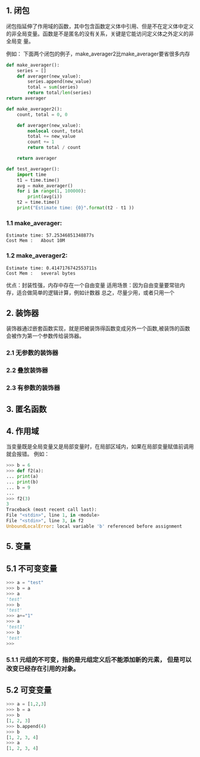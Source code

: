 ## 1. 闭包
闭包指延伸了作用域的函数，其中包含函数定义体中引用、但是不在定义体中定义
的非全局变量。函数是不是匿名的没有关系，关键是它能访问定义体之外定义的非全局变
量。

例如： 下面两个闭包的例子，make_averager2比make_averager要省很多内存
```py
def make_averager():
    series = []
    def averager(new_value):
        series.append(new_value)
        total = sum(series)
        return total/len(series)
return averager

def make_averager2():
    count, total = 0, 0

    def averager(new_value):
        nonlocal count, total
        total += new_value
        count += 1
        return total / count

    return averager

def test_averager():
    import time
    t1 = time.time()
    avg = make_averager()
    for i in range(1, 100000):
        print(avg(i))
    t2 = time.time()
    print("Estimate time: {0}".format(t2 - t1 ))
```

### 1.1 make_averager:
    Estimate time: 57.25346851348877s
    Cost Mem :   About 10M 
### 1.2 make_averager2:
    Estimate time: 0.4147176742553711s
    Cost Mem :   several bytes

优点：封装性强，内存中存在一个自由变量
适用场景：因为自由变量要常驻内存，适合做简单的逻辑计算，例如计数器
总之，尽量少用，或者只用一个

## 2. 装饰器
装饰器通过嵌套函数实现，就是把被装饰得函数变成另外一个函数,被装饰的函数会被作为第一个参数传给装饰器。
### 2.1 无参数的装饰器
### 2.2 叠放装饰器
### 2.3 有参数的装饰器

## 3. 匿名函数

## 4. 作用域
当变量既是全局变量又是局部变量时，在局部区域内，如果在局部变量赋值前调用就会报错。
例如：
```py
>>> b = 6
>>> def f2(a):
... print(a)
... print(b)
... b = 9
...
>>> f2(3)
3
Traceback (most recent call last):
File "<stdin>", line 1, in <module>
File "<stdin>", line 3, in f2
UnboundLocalError: local variable 'b' referenced before assignment

```

## 5. 变量
## 5.1 不可变变量
```py
>>> a = "test"
>>> b = a
>>> a
'test'
>>> b
'test'
>>> a+="1"
>>> a
'test1'
>>> b
'test'
>>>


```

### 5.1.1 元组的不可变，指的是元组定义后不能添加新的元素， 但是可以改变已经存在引用的对象。

## 5.2 可变变量
```py
>>> a = [1,2,3]
>>> b = a
>>> b
[1, 2, 3]
>>> b.append(4)
>>> b
[1, 2, 3, 4]
>>> a
[1, 2, 3, 4]

```


